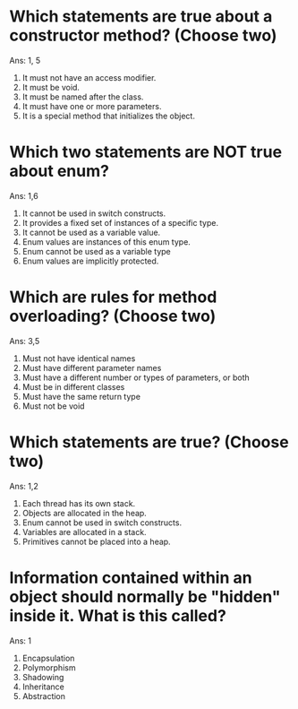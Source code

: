 # Which statements are true about a constructor method? (Choose two)
Ans: 1, 5
1. It must not have an access modifier.
2. It must be void.
3. It must be named after the class.
4. It must have one or more parameters.
5. It is a special method that initializes the object.



# Which two statements are NOT true about enum?
Ans: 1,6
1. It cannot be used in switch constructs.
2. It provides a fixed set of instances of a specific type.
3. It cannot be used as a variable value.
4. Enum values are instances of this enum type.
5. Enum cannot be used as a variable type
6. Enum values are implicitly protected.


# Which are rules for method overloading? (Choose two)
Ans: 3,5
1. Must not have identical names
2. Must have different parameter names
3. Must have a different number or types of parameters, or both
4. Must be in different classes
5. Must have the same return type
6. Must not be void


# Which statements are true? (Choose two)
Ans: 1,2
1. Each thread has its own stack.
2. Objects are allocated in the heap.
3. Enum cannot be used in switch constructs.
4. Variables are allocated in a stack.
5. Primitives cannot be placed into a heap.

# Information contained within an object should normally be "hidden" inside it. What is this called?
Ans: 1
1. Encapsulation
2. Polymorphism
3. Shadowing
4. Inheritance
5. Abstraction
